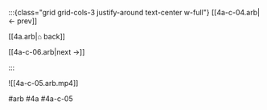 :::{class="grid grid-cols-3 justify-around text-center w-full"}
[[4a-c-04.arb|← prev]]

[[4a.arb|⌂ back]]

[[4a-c-06.arb|next →]]

:::

![[4a-c-05.arb.mp4]]

#arb #4a #4a-c-05


